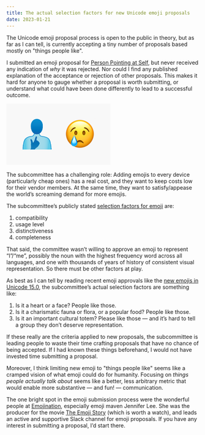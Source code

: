 ```yaml
---
title: The actual selection factors for new Unicode emoji proposals
date: 2023-01-21
---
```


The Unicode emoji proposal process is open to the public in theory, but as far as I can tell, is currently accepting a tiny number of proposals based mostly on "things people like".

I submitted an emoji proposal for [Person Pointing at Self](https://drive.google.com/file/d/1y-aO0tl6LnSpHavLnpESRt6h5Idz4K0_/view?usp=sharing), but never received any indication of _why_ it was rejected. Nor could I find any published explanation of the acceptance or rejection of other proposals. This makes it hard for anyone to gauge whether a proposal is worth submitting, or understand what could have been done differently to lead to a successful outcome.

![](/images/2023/01/meSad.png)

The subcommittee has a challenging role: Adding emojis to every device (particularly cheap ones) has a real cost, and they want to keep costs low for their vendor members. At the same time, they want to satisfy/appease the world’s screaming demand for more emojis.

The subcommittee’s publicly stated [selection factors for emoji](http://unicode.org/emoji/proposals.html#selection_factors) are:

1. compatibility
2. usage level
3. distinctiveness
4. completeness

That said, the committee wasn’t willing to approve an emoji to represent “I”/“me”, possibly the noun with the highest frequency word across all languages, and one with thousands of years of history of consistent visual representation. So there must be other factors at play.

As best as I can tell by reading recent emoji approvals like the [new emojis in Unicode 15.0](https://blog.emojipedia.org/whats-new-in-unicode-15-0/), the subcommittee’s actual selection factors are something like:

1. Is it a heart or a face? People like those.
2. Is it a charismatic fauna or flora, or a popular food? People like those.
3. Is it an important cultural totem? Please like those — and it’s hard to tell a group they don’t deserve representation.

If these really are the criteria applied to new proposals, the subcommittee is leading people to waste their time crafting proposals that have no chance of being accepted. If I had known these things beforehand, I would not have invested time submitting a proposal.

Moreover, I think limiting new emoji to "things people like" seems like a cramped vision of what emoji could do for humanity. Focusing on _things people actually talk about_ seems like a better, less arbitrary metric that would enable more substantive — and fun! — communication.

The one bright spot in the emoji submission process were the wonderful people at [Emojination](https://www.emojination.org/), especially emoji maven Jennifer Lee. She was the producer for the movie [The Emoji Story](https://www.theemojistory.com/) (which is worth a watch), and leads an active and supportive Slack channel for emoji proposals. If you have any interest in submitting a proposal, I’d start there.
